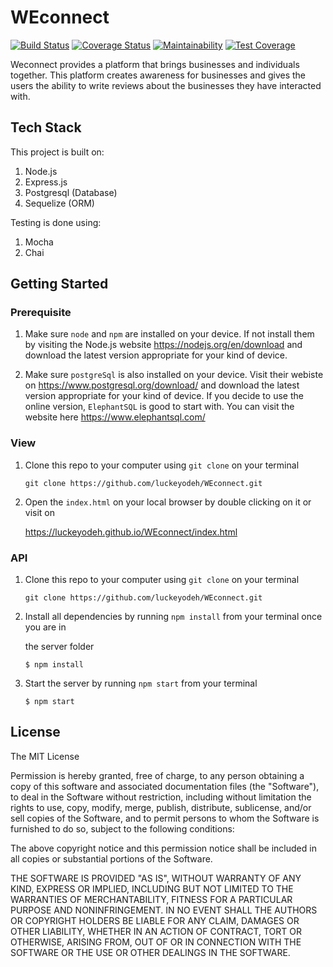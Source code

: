 # WEconnect
[![Build Status](https://secure.travis-ci.org/luckeyodeh/WEconnect.png)](http://travis-ci.org/luckeyodeh/WEconnect) [![Coverage Status](https://coveralls.io/repos/github/luckeyodeh/WEconnect/badge.svg?branch=master)](https://coveralls.io/github/luckeyodeh/WEconnect?branch=master) [![Maintainability](https://api.codeclimate.com/v1/badges/a99a88d28ad37a79dbf6/maintainability)](https://codeclimate.com/github/codeclimate/codeclimate/maintainability) [![Test Coverage](https://api.codeclimate.com/v1/badges/a99a88d28ad37a79dbf6/test_coverage)](https://codeclimate.com/github/codeclimate/codeclimate/test_coverage)

Weconnect provides a platform that brings businesses and individuals together. This platform creates awareness for businesses and gives the users the ability to write reviews about the businesses they have interacted with. 

## Tech Stack

This project is built on:

1.  Node.js
2.  Express.js
3.  Postgresql (Database)
4.  Sequelize (ORM)

Testing is done using:

1.  Mocha
2.  Chai

## Getting Started

### Prerequisite

1. Make sure `node` and `npm` are installed on your device. If not install them by visiting the Node.js website https://nodejs.org/en/download and download the latest version appropriate for your kind of device.

2. Make sure `postgreSql` is also installed on your device. Visit their webiste on https://www.postgresql.org/download/ and download the latest version appropriate for your kind of device. If you  decide to use the online version, `ElephantSQL` is good to start with. You can visit the website here https://www.elephantsql.com/

### View

1. Clone this repo to your computer using `git clone` on your terminal

    `git clone https://github.com/luckeyodeh/WEconnect.git`

2. Open the `index.html` on your local browser by double clicking on it or visit    on 

    https://luckeyodeh.github.io/WEconnect/index.html

### API


1. Clone this repo to your computer using `git clone` on your terminal

    `git clone https://github.com/luckeyodeh/WEconnect.git`

2. Install all dependencies by running `npm install` from your terminal once you    are in

    the server folder

    `$ npm install`

3. Start the server by running `npm start` from your terminal

    `$ npm start`

## License

The MIT License

Permission is hereby granted, free of charge, to any person obtaining a copy
of this software and associated documentation files (the "Software"), to deal
in the Software without restriction, including without limitation the rights
to use, copy, modify, merge, publish, distribute, sublicense, and/or sell
copies of the Software, and to permit persons to whom the Software is
furnished to do so, subject to the following conditions:

The above copyright notice and this permission notice shall be included in
all copies or substantial portions of the Software.

THE SOFTWARE IS PROVIDED "AS IS", WITHOUT WARRANTY OF ANY KIND, EXPRESS OR
IMPLIED, INCLUDING BUT NOT LIMITED TO THE WARRANTIES OF MERCHANTABILITY,
FITNESS FOR A PARTICULAR PURPOSE AND NONINFRINGEMENT. IN NO EVENT SHALL THE
AUTHORS OR COPYRIGHT HOLDERS BE LIABLE FOR ANY CLAIM, DAMAGES OR OTHER
LIABILITY, WHETHER IN AN ACTION OF CONTRACT, TORT OR OTHERWISE, ARISING FROM,
OUT OF OR IN CONNECTION WITH THE SOFTWARE OR THE USE OR OTHER DEALINGS IN
THE SOFTWARE.

